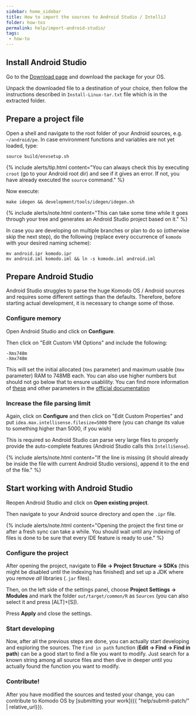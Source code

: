 ```yaml
---
sidebar: home_sidebar
title: How to import the sources to Android Studio / IntelliJ
folder: how-tos
permalink: help/import-android-studio/
tags:
 - how-to
---
```


## Install Android Studio

Go to the [Download page](https://developer.android.com/studio/index.html#downloads) and download the package for your OS.

Unpack the downloaded file to a destination of your choice, then follow the instructions described in `Install-Linux-tar.txt` file which is in the extracted folder.


## Prepare a project file

Open a shell and navigate to the root folder of your Android sources, e.g. `~/android/pe`.
In case environment functions and variables are not yet loaded, type:

```
source build/envsetup.sh
```

{% include alerts/tip.html content="You can always check this by executing `croot` (go to your Android root dir) and see if it gives an error. If not, you have already executed the `source` command." %}

Now execute:

```
make idegen && development/tools/idegen/idegen.sh
```

{% include alerts/note.html content="This can take some time while it goes through your tree and generates an Android Studio project based on it." %}

In case you are developing on multiple branches or plan to do so (otherwise skip the next step), do the following (replace every occurrence of `komodo` with your desired naming scheme):

```
mv android.ipr komodo.ipr
mv android.iml komodo.iml && ln -s komodo.iml android.iml
```

## Prepare Android Studio

Android Studio struggles to parse the huge Komodo OS / Android sources and requires some different settings than the defaults. Therefore, before starting actual development, it is necessary to change some of those.

### Configure memory

Open Android Studio and click on **Configure**.

Then click on "Edit Custom VM Options" and include the following:

```
-Xms748m
-Xmx748m
```

This will set the initial allocated (`Xms` parameter) and maximum usable (`Xmx` parameter) RAM to 748MB each. You can also use higher numbers but should not go below that to ensure usablility. You can find more information of [these](https://developer.android.com/studio/intro/studio-config.html#adjusting_heap_size) and other parameters in the [official documentation](https://developer.android.com/studio/intro/studio-config.html)

### Increase the file parsing limit

Again, click on **Configure** and then click on "Edit Custom Properties" and put `idea.max.intellisense.filesize=5000` there (you can change its value to something higher than 5000, if you wish)

This is required so Android Studio can parse very large files to properly provide the auto-complete features (Android Studio calls this `IntelliSense`).

{% include alerts/note.html content="If the line is missing (it should already be inside the file with current Android Studio versions), append it to the end of the file." %}

## Start working with Android Studio

Reopen Android Studio and click on **Open existing project**.

Then navigate to your Android source directory and open the `.ipr` file.

{% include alerts/note.html content="Opening the project the first time or after a fresh sync can take a while. You should wait until any indexing of files is done to be sure that every IDE feature is ready to use." %}

### Configure the project

After opening the project, navigate to **File -> Project Structure -> SDKs** (this might be disabled until the indexing has finished) and set up a JDK where you remove _all_ libraries (`.jar` files).

Then, on the left side of the settings panel, choose **Project Settings -> Modules** and mark the folder `out/target/common/R` as `Sources` (you can also select it and press [ALT]+[S]).

Press **Apply** and close the settings.

### Start developing

Now, after all the previous steps are done, you can actually start developing and exploring the sources. The `Find in path` function (**Edit -> Find -> Find in path**) can be a good start to find a file you want to modify. Just search for a known string among all source files and then dive in deeper until you actually found the function you want to modify.

### Contribute!

After you have modified the sources and tested your change, you can contribute to Komodo OS by [submitting your work]({{ "help/submit-patch/" | relative_url}}).

